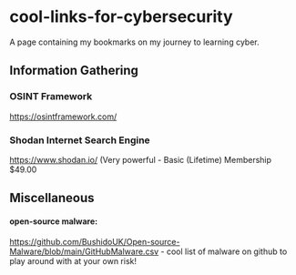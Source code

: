 # cool-links-for-cybersecurity
A page containing my bookmarks on my journey to learning cyber.

## Information Gathering

### OSINT Framework
https://osintframework.com/

### Shodan Internet Search Engine
https://www.shodan.io/
(Very powerful - Basic (Lifetime) Membership $49.00


## Miscellaneous

#### open-source malware:
https://github.com/BushidoUK/Open-source-Malware/blob/main/GitHubMalware.csv - cool list of malware on github to play around with at your own risk!


